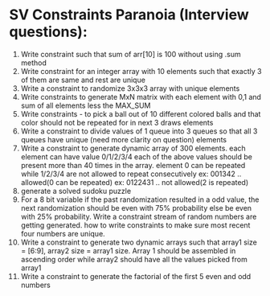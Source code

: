 # SV Constraints Paranoia (Interview questions):

1. Write constraint such that sum of arr[10] is 100 without using .sum method
2. Write constraint for an integer array with 10 elements such that exactly 3 of them are same and rest are unique
3. Write a constraint to randomize 3x3x3 array with unique elements
4. Write constraints to generate MxN matrix with each element with 0,1 and sum of all elements less the MAX_SUM
5. Write constraints - to pick a ball out of 10 different colored balls and that color should not be repeated for in next 3 draws elements
6. Write a constraint to divide values of 1 queue into 3 queues so that all 3 queues have unique (need more clarity on question)
elements
7. Write a constraint to generate dynamic array of 300 elements. each element can have value 0/1/2/3/4 each of the above values should be present more than 40 times in the array. element 0 can be repeated while 1/2/3/4 are not allowed to repeat consecutively ex: 001342 .. allowed(0 can be repeated) ex: 0122431 .. not allowed(2 is repeated)
8. generate a solved sudoku puzzle
9. For a 8 bit variable if the past randomization resulted in a odd value, the next randomization should be even with 75% probability else be even with 25% probability. Write a constraint stream of random numbers are getting generated. how to write constraints to make sure most recent four numbers are unique.
10. Write a constraint to generate two dynamic arrays such that array1 size = [6:9], array2 size = array1 size. Array 1 should be assembled in ascending order while array2 should have all the values picked from array1
11. Write a constraint to generate the factorial of the first 5 even and odd numbers